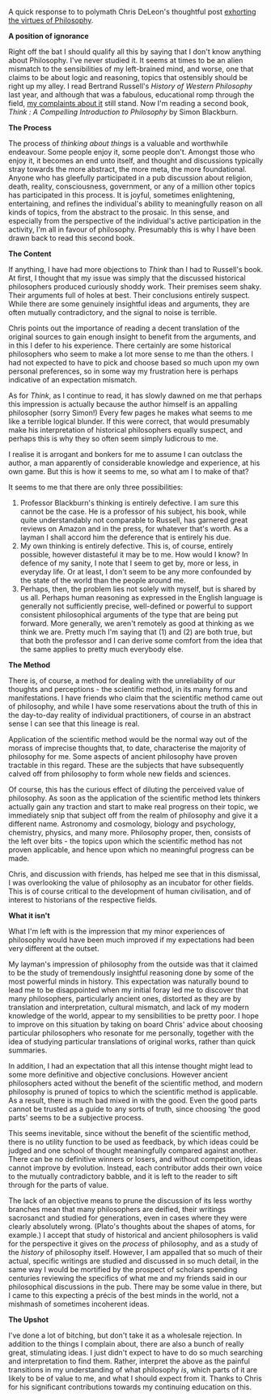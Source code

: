 <!--
.. title: A Layman's Philosophical Musings
.. slug: a-laymans-philosophical-musings
.. date: 2009-10-10 15:09:20-05:00
.. tags: imho
.. link: 
.. description: 
.. type: text
-->


A quick response to to polymath Chris DeLeon's thoughtful post
[exhorting the virtues of
Philosophy](http://cdgdl.com/lessons/philosophy.html).

**A position of ignorance**

Right off the bat I should qualify all this by saying that I don't know
anything about Philosophy. I've never studied it. It seems at times to
be an alien mismatch to the sensibilities of my left-brained mind, and
worse, one that claims to be about logic and reasoning, topics that
ostensibly should be right up my alley. I read Bertrand Russell's
*History of Western Philosophy* last year, and although that was a
fabulous, educational romp through the field, [my complaints about
it](/posts/history-of-western-philisophy) still stand. Now I'm reading a second
book, *Think : A Compelling Introduction to Philosophy* by Simon Blackburn.

**The Process**

The process of *thinking about things* is a valuable and worthwhile
endeavour. Some people enjoy it, some people don't. Amongst those who
enjoy it, it becomes an end unto itself, and thought and discussions
typically stray towards the more abstract, the more meta, the more
foundational. Anyone who has gleefully participated in a pub discussion
about religion, death, reality, consciousness, government, or any of a
million other topics has participated in this process. It is joyful,
sometimes enlightening, entertaining, and refines the individual's
ability to meaningfully reason on all kinds of topics, from the abstract
to the prosaic. In this sense, and especially from the perspective of
the individual's active participation in the activity, I'm all in favour
of philosophy. Presumably this is why I have been drawn back to read
this second book.

**The Content**

If anything, I have had more objections to *Think* than I had to
Russell's book. At first, I thought that my issue was simply that the
discussed historical philosophers produced curiously shoddy work. Their
premises seem shaky. Their arguments full of holes at best. Their
conclusions entirely suspect. While there are some genuinely insightful
ideas and arguments, they are often mutually contradictory, and the
signal to noise is terrible.

Chris points out the importance of reading a decent translation of the
original sources to gain enough insight to benefit from the arguments,
and in this I defer to his experience. There certainly are some
historical philosophers who seem to make a lot more sense to me than the
others. I had not expected to have to pick and choose based so much upon
my own personal preferences, so in some way my frustration here is
perhaps indicative of an expectation mismatch.

As for *Think*, as I continue to read, it has slowly dawned on me that
perhaps this impression is actually because the author himself is an
appalling philosopher (sorry Simon!) Every few pages he makes what seems
to me like a terrible logical blunder. If this were correct, that would
presumably make his interpretation of historical philosophers equally
suspect, and perhaps this is why they so often seem simply ludicrous to
me.

I realise it is arrogant and bonkers for me to assume I can outclass the
author, a man apparently of considerable knowledge and experience, at
his own game. But this is how it seems to me, so what am I to make of
that?

It seems to me that there are only three possibilities:

1.  Professor Blackburn's thinking is entirely defective. I am sure this
    cannot be the case. He is a professor of his subject, his book,
    while quite understandably not comparable to Russell, has garnered
    great reviews on Amazon and in the press, for whatever that's worth.
    As a layman I shall accord him the deference that is entirely his
    due.
2.  My own thinking is entirely defective. This is, of course, entirely
    possible, however distasteful it may be to me. How would I know? In
    defence of my sanity, I note that I seem to get by, more or less, in
    everyday life. Or at least, I don't seem to be any more confounded
    by the state of the world than the people around me.
3.  Perhaps, then, the problem lies not solely with myself, but is
    shared by us all. Perhaps human reasoning as expressed in the
    English language is generally not sufficiently precise, well-defined
    or powerful to support consistent philosophical arguments of the
    type that are being put forward. More generally, we aren't remotely
    as good at thinking as we think we are. Pretty much I'm saying
    that (1) and (2) are both true, but that both the professor and I
    can derive some comfort from the idea that the same applies to
    pretty much everybody else.

**The Method**

There is, of course, a method for dealing with the unreliability of our
thoughts and perceptions - the scientific method, in its many forms and
manifestations. I have friends who claim that the scientific method came
out of philosophy, and while I have some reservations about the truth of
this in the day-to-day reality of individual practitioners, of course in
an abstract sense I can see that this lineage is real.

Application of the scientific method would be the normal way out of the
morass of imprecise thoughts that, to date, characterise the majority of
philosophy for me. Some aspects of ancient philosophy have proven
tractable in this regard. These are the subjects that have subsequently
calved off from philosophy to form whole new fields and sciences.

Of course, this has the curious effect of diluting the perceived value
of philosophy. As soon as the application of the scientific method lets
thinkers actually gain any traction and start to make real progress on
their topic, we immediately snip that subject off from the realm of
philosophy and give it a different name. Astronomy and cosmology,
biology and psychology, chemistry, physics, and many more. Philosophy
proper, then, consists of the left over bits - the topics upon which the
scientific method has not proven applicable, and hence upon which no
meaningful progress can be made.

Chris, and discussion with friends, has helped me see that in this
dismissal, I was overlooking the value of philosophy as an incubator for
other fields. This is of course critical to the development of human
civilisation, and of interest to historians of the respective fields.

**What it isn't**

What I'm left with is the impression that my minor experiences of
philosophy would have been much improved if my expectations had been
very different at the outset.

My layman's impression of philosophy from the outside was that it
claimed to be the study of tremendously insightful reasoning done by
some of the most powerful minds in history. This expectation was
naturally bound to lead me to be disappointed when my initial foray led
me to discover that many philosophers, particularly ancient ones,
distorted as they are by translation and interpretation, cultural
mismatch, and lack of my modern knowledge of the world, appear to my
sensibilities to be pretty poor. I hope to improve on this situation by
taking on board Chris' advice about choosing particular philosophers who
resonate for me personally, together with the idea of studying
particular translations of original works, rather than quick summaries.

In addition, I had an expectation that all this intense thought might
lead to some more definitive and objective conclusions. However ancient
philosophers acted without the benefit of the scientific method, and
modern philosophy is pruned of topics to which the scientific method is
applicable. As a result, there is much bad mixed in with the good. Even
the good parts cannot be trusted as a guide to any sorts of truth, since
choosing 'the good parts' seems to be a subjective process.

This seems inevitable, since without the benefit of the scientific
method, there is no utility function to be used as feedback, by which
ideas could be judged and one school of thought meaningfully compared
against another. There can be no definitive winners or losers, and
without competition, ideas cannot improve by evolution. Instead, each
contributor adds their own voice to the mutually contradictory babble,
and it is left to the reader to sift through for the parts of value.

The lack of an objective means to prune the discussion of its less
worthy branches mean that many philosophers are deified, their writings
sacrosanct and studied for generations, even in cases where they were
clearly absolutely wrong. (Plato's thoughts about the shapes of atoms,
for example.) I accept that study of historical and ancient philosophers
is valid for the perspective it gives on the *process* of philosophy,
and as a study of the *history* of philosophy itself. However, I am
appalled that so much of their actual, specific writings are studied and
discussed in so much detail, in the same way I would be mortified by the
prospect of scholars spending centuries reviewing the specifics of what
me and my friends said in our philosophical discussions in the pub.
There may be some value in there, but I came to this expecting a précis
of the best minds in the world, not a mishmash of sometimes incoherent
ideas.

**The Upshot**

I've done a lot of bitching, but don't take it as a wholesale rejection.
In addition to the things I complain about, there are also a bunch of
really great, stimulating ideas. I just didn't expect to have to do so
much searching and interpretation to find them. Rather, interpret the
above as the painful transitions in my understanding of what philosophy
*is*, which parts of it are likely to be of value to me, and what I
should expect from it. Thanks to Chris for his significant contributions
towards my continuing education on this.
